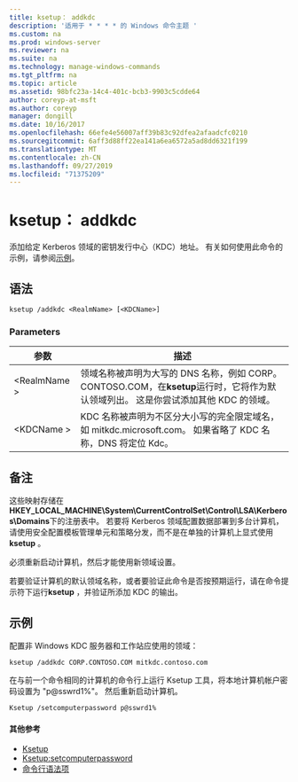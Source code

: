 ```yaml
---
title: ksetup： addkdc
description: '适用于 * * * * 的 Windows 命令主题 '
ms.custom: na
ms.prod: windows-server
ms.reviewer: na
ms.suite: na
ms.technology: manage-windows-commands
ms.tgt_pltfrm: na
ms.topic: article
ms.assetid: 98bfc23a-14c4-401c-bcb3-9903c5cdde64
author: coreyp-at-msft
ms.author: coreyp
manager: dongill
ms.date: 10/16/2017
ms.openlocfilehash: 66efe4e56007aff39b83c92dfea2afaadcfc0210
ms.sourcegitcommit: 6aff3d88ff22ea141a6ea6572a5ad8dd6321f199
ms.translationtype: MT
ms.contentlocale: zh-CN
ms.lasthandoff: 09/27/2019
ms.locfileid: "71375209"
---
```

# <a name="ksetupaddkdc"></a>ksetup： addkdc



添加给定 Kerberos 领域的密钥发行中心（KDC）地址。 有关如何使用此命令的示例，请参阅[示例](#BKMK_Examples)。

## <a name="syntax"></a>语法

```
ksetup /addkdc <RealmName> [<KDCName>] 
```

### <a name="parameters"></a>Parameters

|参数|描述|
|---------|-----------|
|\<RealmName >|领域名称被声明为大写的 DNS 名称，例如 CORP。CONTOSO.COM，在**ksetup**运行时，它将作为默认领域列出。 这是你尝试添加其他 KDC 的领域。|
|\<KDCName >|KDC 名称被声明为不区分大小写的完全限定域名，如 mitkdc.microsoft.com。 如果省略了 KDC 名称，DNS 将定位 Kdc。|

## <a name="remarks"></a>备注

这些映射存储在**HKEY_LOCAL_MACHINE\System\CurrentControlSet\Control\LSA\Kerberos\Domains**下的注册表中。 若要将 Kerberos 领域配置数据部署到多台计算机，请使用安全配置模板管理单元和策略分发，而不是在单独的计算机上显式使用**ksetup** 。

必须重新启动计算机，然后才能使用新领域设置。

若要验证计算机的默认领域名称，或者要验证此命令是否按预期运行，请在命令提示符下运行**ksetup** ，并验证所添加 KDC 的输出。

## <a name="BKMK_Examples"></a>示例

配置非 Windows KDC 服务器和工作站应使用的领域：
```
ksetup /addkdc CORP.CONTOSO.COM mitkdc.contoso.com
```
在与前一个命令相同的计算机的命令行上运行 Ksetup 工具，将本地计算机帐户密码设置为 "p@sswrd1%"。 然后重新启动计算机。
```
Ksetup /setcomputerpassword p@sswrd1%
```

#### <a name="additional-references"></a>其他参考

-   [Ksetup](ksetup.md)
-   [Ksetup:setcomputerpassword](ksetup-setcomputerpassword.md)
-   [命令行语法项](command-line-syntax-key.md)